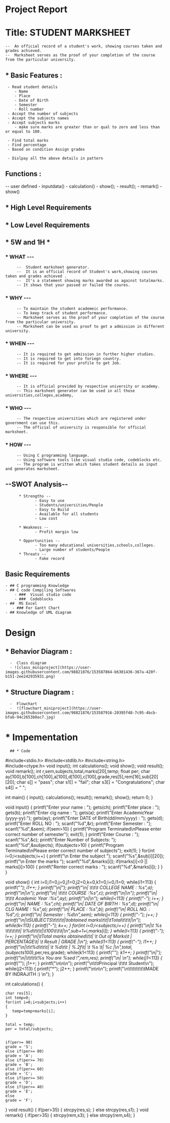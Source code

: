 # Project Report



#  Title:    STUDENT MARKSHEET

    --  An official record of a student's work, showing courses taken and grades achieved.
    --  Marksheet serves as the proof of your completion of the course from the particular university.
     
## * Basic Features : 
     - Read student details
        - Name
        - Place
        - Date of Birth
        - Semester
        - Roll number
     - Accept the number of subjects
     - Accept the subjects names
     - Accept subjects marks
        - make sure marks are greater than or qual to zero and less than or equal to 100.
     
     - Find total marks
     - Find percentage
     - Based on condition Assign grades
     
     - Dislpay all the above details in pattern
     
     
## Functions :
   -- user defined
      - inputdata()
      - calculation()
      - show();
      - result();
      - remark()
      - show()
     
## * High Level Requirements
## * Low Level Requirements




## * 5W  and  1H *
   
   ### * WHAT ---
         --  Student marksheet generator.
         --  It is an official record of Student's work,showing courses taken and grades achieved .
         --  It's a statement showing marks awarded as against totalmarks.
         -- It shows that your passed or failed the coures.
         
   ### * WHY ---
         -- To maintain the student academeic performance.
         -- To keep track of student performance.
         -- Marksheet serves as the proof of your completion of the course from the particular university.
         -- Marksheet can be used as proof to get a admission in different university.
         
   ### * WHEN ---
         -- It is required to get admission in further higher studies.
         -- It is required to get into foriegn country.
         -- It is required for your profile to get Job.
         
   ### * WHERE ---
         -- It is official provided by respective university or academy.
         -- This marksheet generator can be used in all those universities,colleges,academy,
         
   ### * WHO ---
         -- The respective universities which are registered under government can use this.
         -- The official of university is responsible for official marksheet.
         
   ### * HOW ---
         -- Using C programming language.
         -- Using software tools like visual studio code, codeblocks etc.
         -- The program is written which takes student details as input and generates marksheet.
         
         
         
  ##  --SWOT Analysis--
          * Strengths --
                 - Easy to use
                 - Students/universities/People
                 - Easy to Build
                 - Available for all students
                 - Low cost
                 
          * Weakness --
                 - Profit margin low
          
          * Opportunities --
                 - Too many educational universities,schools,colleges.
                 - Large number of students/People
          * Threats --
                 - Fake record
         
         
         
## Basic Requirements

    - ## C programming Knowledge
    - ## C code Compiling Softwares
        - ###  Visual studio code 
        - ###  Codeblocks
    - ##  MS Excel
       - ### For Gantt Chart
    - ## Knowledge of UML diagram
    
    
    
    
 # Design

## * Behavior Diagram :
      -  Class diagram
      - ![class_miniproject](https://user-images.githubusercontent.com/98821876/153587864-b6301436-367a-420f-b151-2ee242935931.png)

      
 ## * Structure Diagram :
      -  Flowchart   
      -  ![flowchart_miniproject](https://user-images.githubusercontent.com/98821876/153587916-20395f48-7c95-4bcb-bfab-94c2653b0ac7.jpg)

    
 #  *  Impementation 
      ## * Code 
#include<stdio.h>
#include<stdlib.h>
#include<string.h>
#include<ctype.h>
void input();
int calculations();
void show();
void result();
void remark();
int r,sem,subjects,total,marks[20],temp;
float per;
char ay[100],b[100],ch[100],a[100],d[100],c[100],grade,res[5],rem[16],sub[20][20];
char s[] = "pass";
char s1[] = "fail";
char s3[] = "Congratulations";
char s4[] = " ";

int main()
{
    input();
    calculations();
    result();
    remark();
    show();
    return 0;
}

void input()
{
    printf("Enter your name : ");
    gets(ch);
    printf("Enter place : ");
    gets(b);
    printf("Enter clg name : ");
    gets(a);
    printf("Enter AcademicYear (yyyy-yy):");
    gets(ay);
    printf("Enter DATE of Birth(dd/mm/yyyy) : ");
    gets(d);
    printf("Enter ROLL NO : ");
    scanf("%d",&r);
    printf("Enter Semester : ");
    scanf("%d",&sem);
    if(sem>10)
    {
        printf("Program Terminated\nPlease enter correct number of semester");
        exit(1);
    }
    printf("Enter Course : ");
    scanf("%s",&c);
    printf("Enter Number of Subjects: ");
    scanf("%d",&subjects);
    if(subjects>10)
    {
        printf("Program Terminated\nPlease enter correct number of subjects");
        exit(1);
    }
    for(int i=0;i<subjects;i++)
    {
        printf("\n Enter the subject ");
        scanf("%s",&sub[i][20]);
        printf("\n Enter the marks ");
        scanf("%d",&marks[i]);
        if(marks[i]<0 || marks[i]>100)
        {
            printf("Renter correct marks : ");
            scanf("%d",&marks[i]);
        }
    }
}

void show()
{
    int i=0,i1=0,j=0,j1=0,j2=0,k=0,k1=0,l=0,l1=0;
    while(i1<113)
    {
        printf("*");
        i1++;
    }
    printf("\n|");
    printf("\n| \t\t\t COLLEGE NAME : %s",a);
    printf("\n|\n");
    printf("\n| \t\t\t COURSE :%s",c);
    printf("\n|\n");
    printf("\n| \t\t\t Academic Year :%s",ay);
    printf("\n|\n");
    while(i<113)
    {
        printf("-");
        i++;
    }
    printf("\n| NAME : %s",ch);
    printf("\n| DATE OF BIRTH : %s",d);
    printf("\n| CLG NAME : %s",a);
    printf("\n| PLACE : %s",b);
    printf("\n| ROLL NO. : %d",r);
    printf("\n| Semester : %d\n",sem);
    while(j<113)
    {
        printf("-");
        j++;
    }
    printf("\n|\tSUBJECTS\t\t\t\t|\tobtained marks\t\t|\tTotal\t\t\t|\n");
    while(k<113)
    {
        printf("-");
        k++;
    }
    for(int i=0;i<subjects;i++)
    {
    printf("\n|\t %s \t\t\t\t\t| \t%d\t\t\t|\t100\t\t\t|\n",sub+1+i,marks[i]);
    }
    while(l<113)
    {
        printf("-");
        l++;
    }
    printf("\n|\tTotal marks obtained\t\t| \t Out of Marks\t | PERCENTAGE\t| \t Result |   GRADE   |\n");
    while(l1<113)
    {
        printf("-");
        l1++;
    }
    printf("\n|\t\t%d\t\t\t| \t %d\t\t | %.2f\t| \t %s \t|     %c   |\n",total,(subjects*100),per,res,grade);
    while(k1<113)
    {
        printf("*");
        k1++;
    }
    printf("\n|");
    printf("\n|\t\t\t\t%s You are %sed !",rem,res);
    printf("\n| \n");
    while(j1<113)
    {
        printf("*");
        j1++;
    }
    printf("\n\n\n");
    printf("\n\t\tPrincipal      \t\t\t    Student\n");
     while(j2<113)
    {
        printf("*");
        j2++;
    }
    printf("\n\n\n");
    printf("\n\t\t\t\t\t\tMADE BY INDRAJITH :) \n");
}

int calculations()
{

    char res[5];
    int temp=0;
    for(int i=0;i<subjects;i++)
    {
       temp=temp+marks[i];
    }

    total = temp;
    per = total/subjects;


    if(per>= 90)
    grade = 'S';
    else if(per>= 80)
    grade = 'A';
    else if(per>= 70)
    grade = 'B';
    else if(per>= 60)
    grade = 'C';
    else if(per>= 50)
    grade = 'D';
    else if(per>= 40)
    grade = 'E';
    else
    grade = 'F';
}
void result()
{
    if(per>35)
    {
        strcpy(res,s);
    }
    else
        strcpy(res,s1);
}
void remark()
{
    if(per>35)
    {
        strcpy(rem,s3);
    }
    else
        strcpy(rem,s4);
}
